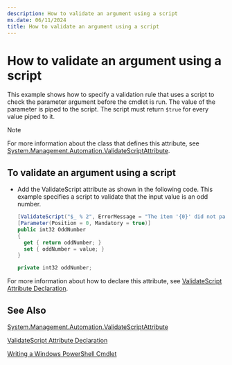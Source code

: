 ```yaml
---
description: How to validate an argument using a script
ms.date: 06/11/2024
title: How to validate an argument using a script
---
```

# How to validate an argument using a script

This example shows how to specify a validation rule that uses a script to check the parameter
argument before the cmdlet is run. The value of the parameter is piped to the script. The script
must return `$true` for every value piped to it.

> [!NOTE]
> For more information about the class that defines this attribute, see
> [System.Management.Automation.ValidateScriptAttribute](/dotnet/api/System.Management.Automation.ValidateScriptAttribute).

## To validate an argument using a script

- Add the ValidateScript attribute as shown in the following code. This example specifies a script
  to validate that the input value is an odd number.

   ```csharp
   [ValidateScript("$_ % 2", ErrorMessage = "The item '{0}' did not pass validation of script '{1}'")]
   [Parameter(Position = 0, Mandatory = true)]
   public int32 OddNumber
   {
     get { return oddNumber; }
     set { oddNumber = value; }
   }

   private int32 oddNumber;
   ```

For more information about how to declare this attribute, see
[ValidateScript Attribute Declaration](./ValidateScript-attribute-declaration.md).

## See Also

[System.Management.Automation.ValidateScriptAttribute](/dotnet/api/System.Management.Automation.ValidateScriptAttribute)

[ValidateScript Attribute Declaration](./ValidateScript-attribute-declaration.md)

[Writing a Windows PowerShell Cmdlet](./writing-a-windows-powershell-cmdlet.md)
